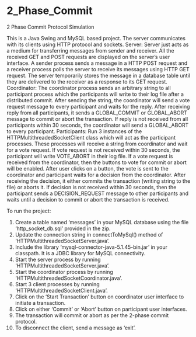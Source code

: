 # 2_Phase_Commit
2 Phase Commit Protocol Simulation

This is a Java Swing and MySQL based project. The server communicates with its clients using HTTP protocol and sockets. 
Server: Server just acts as a medium for transferring messages from sender and receiver. All the received GET and POST requests are displayed on the server’s user interface. A sender process sends a message in a HTTP POST request and a receiver process polls the server to receive its messages using HTTP GET request. The server temporarily stores the message in a database table until they are delivered to the receiver as a response to its GET request.
Coordinator: The coordinator process sends an arbitrary string to all participant process which the participants will write to their log file after a distributed commit. After sending the string, the coordinator will send a vote request message to every participant and waits for the reply. After receiving reply from all participants, it sends a GLOBAL_COMMIT or GLOBAL_ABORT message to commit or abort the transaction. If reply is not received from all participants within 30 seconds, the coordinator will send a GLOBAL_ABORT to every participant.
Participants: Run 3 instances of the HTTPMultithreadedSocketClient class which will act as the participant processes. These processes will receive a string from coordinator and wait for a vote request. If vote request is not received within 30 seconds, the participant will write VOTE_ABORT in their log file. If a vote request is received from the coordinator, then the buttons to vote for commit or abort will be enabled. After user clicks on a button, the vote is sent to the coordinator and participant waits for a decision from the coordinator. After receiving the decision, it either commits the transaction (writing string to the file) or aborts it. If decision is not received within 30 seconds, then the participant sends a DECISION_REQUEST message to other participants and waits until a decision to commit or abort the transaction is received.

To run the project:
1)	Create a table named ‘messages’ in your MySQL database using the file ‘http_socket_db.sql’ provided in the zip.
2)	Update the connection string in connectToMySql() method of ‘HTTPMultithreadedSocketServer.java’.
3)	Include the library ‘mysql-connector-java-5.1.45-bin.jar’ in your classpath. It is a JDBC library for MySQL connectivity.
4)	Start the server process by running ‘HTTPMultithreadedSocketServer.java’.
5)	Start the coordinator process by running ‘HTTPMultithreadedSocketCoordinator.java’.
6)	Start 3 client processes by running ‘HTTPMultithreadedSocketClient.java’.
7)	Click on the ‘Start Transaction’ button on coordinator user interface to initiate a transaction.
8)	Click on either ‘Commit’ or ‘Abort’ button on participant user interfaces.
9)	The transaction will commit or abort as per the 2-phase commit protocol.
10)	To disconnect the client, send a message as ‘exit’.
